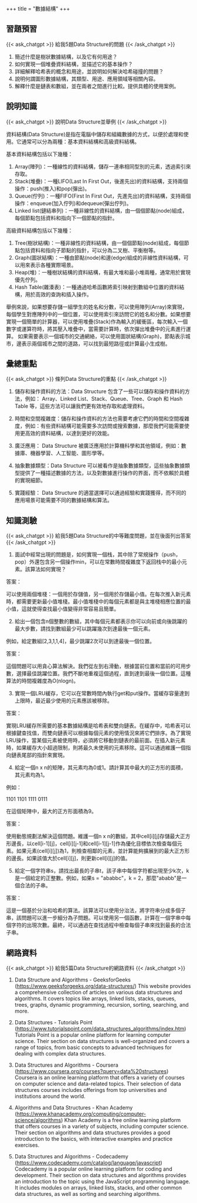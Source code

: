 +++
title = "數據結構"
+++
## 習題預習
{{< ask_chatgpt >}}
給我5題Data Structure的問題
{{< /ask_chatgpt >}}



1. 簡述什麼是樹狀數據結構，以及它有何用途？
2. 如何實現一個堆疊資料結構，並描述它的基本操作？
3. 詳細解釋哈希表的概念和用途，並說明如何解決哈希碰撞的問題？
4. 說明何謂圖形數據結構，其類型、用途、應用領域等相關內容。
5. 解釋什麼是鏈表和數組，並在兩者之間進行比較。提供具體的使用案例。   

## 說明知識
{{< ask_chatgpt >}}
說明Data Structure並舉例
{{< /ask_chatgpt >}}



資料結構(Data Structure)是指在電腦中儲存和組織數據的方式，以便於處理和使用。它通常可以分為兩種：基本資料結構和高級資料結構。

基本資料結構包括以下幾種：

1. Array(陣列)：一種線性的資料結構，儲存一連串相同型別的元素，透過索引來存取。
2. Stack(堆疊)：一種LIFO(Last In First Out，後進先出)的資料結構，支持兩個操作：push(推入)和pop(彈出)。
3. Queue(佇列)：一種FIFO(First In First Out，先進先出)的資料結構，支持兩個操作：enqueue(加入佇列)和dequeue(彈出佇列)。
4. Linked list(鏈結串列)：一種非線性的資料結構，由一個個節點(node)組成，每個節點包括資料和指向下一個節點的指針。

高級資料結構包括以下幾種：

1. Tree(樹狀結構)：一種非線性的資料結構，由一個個節點(node)組成，每個節點包括資料和指向子節點的指針，可以分為二叉樹、平衡樹等。
2. Graph(圖狀結構)：一種由節點(node)和邊(edge)組成的非線性資料結構，可以用來表示各種實際場景。
3. Heap(堆)：一種樹狀結構的資料結構，有最大堆和最小堆兩種，通常用於實現優先佇列。
4. Hash Table(雜湊表)：一種通過哈希函數將索引映射到數組中位置的資料結構，用於高效的查詢和插入操作。 

舉例來說，如果想要存儲一組學生的姓名和分數，可以使用陣列(Array)來實現，每個學生對應陣列中的一個位置，可以使用索引來訪問它的姓名和分數。如果想要實現一個簡單的計算器，可以使用堆疊(Stack)作為輸入的緩衝區，每次輸入一個數字或運算符時，將其壓入堆疊中，當需要計算時，依次彈出堆疊中的元素進行運算。 如果需要表示一個城市的交通網絡，可以使用圖狀結構(Graph)，節點表示城市，邊表示兩個城市之間的道路，可以找到最短路徑或計算最小生成樹。   

## 彙總重點
{{< ask_chatgpt >}}
條列Data Structure的重點
{{< /ask_chatgpt >}}



1. 儲存和操作資料的方法：Data Structure 包含了一些可以儲存和操作資料的方法，例如： Array、Linked List、Stack、Queue、Tree、Graph 和 Hash Table 等，這些方法可以讓我們更有效地存取和處理資料。

2. 時間和空間複雜度：儲存和操作資料的方法也需要考慮它們的時間和空間複雜度，例如：有些資料結構可能需要多次訪問或搜索數據，那麼我們可能需要使用更高效的資料結構，以達到更好的效能。

3. 廣泛應用： Data Structure 被廣泛應用於計算機科學和其他領域，例如：數據庫、機器學習、人工智能、圖形學等。

4. 抽象數據類型：Data Structure 可以被看作是抽象數據類型，這些抽象數據類型提供了一種描述數據的方法，以及對數據進行操作的界面，而不依賴於具體的實現細節。

5. 實踐經驗： Data Structure 的適當選擇可以通過經驗和實踐獲得，而不同的應用場景可能需要不同的數據結構和算法。   

## 知識測驗
{{< ask_chatgpt >}}
給我5題Data Structure的中等難度問題，並在後面列出答案
{{< /ask_chatgpt >}}



1. 面試中經常出現的問題是，如何實現一個栈，其中除了常規操作（push，pop）外還包含另一個操作min，可以在常數時間複雜度下返回栈中的最小元素。該算法如何實現？

答案：

可以使用兩個堆棧：一個用於存儲值，另一個用於存儲最小值。在每次推入新元素時，都需要更新最小值堆棧。最小值堆棧中的每個元素都是與主堆棧相應位置的最小值，這就使得查找最小值變得非常容易且簡單。

2. 給出一個包含n個整數的數組，其中每個元素都表示你可以向前或向後跳躍的最大步數，請找到數組最少可以跳躍幾次到達最後一個元素。

例如，給定數組[2,3,1,1,4]，最少跳躍2次可以到達最後一個位置。

答案：

這個問題可以用貪心算法解決。我們從左到右滑動，根據當前位置和當前的可用步數，選擇最佳跳躍位置。我們不斷地重複這個過程，直到達到最後一個位置。這種算法的時間複雜度為O(nlogn)。

3. 實現一個LRU緩存，它可以在常數時間內執行get和put操作。當緩存容量達到上限時，最近最少使用的元素應該被移除。

答案：

實現LRU緩存所需要的基本數據結構是哈希表和雙向鏈表。在緩存中，哈希表可以根據鍵查找值，而雙向鏈表可以根據每個元素的使用情況來將它們排序。為了實現LRU操作，當某個元素被使用時，必須將它移動到鏈表的最前面。在插入新元素時，如果緩存大小超過限制，則將最久未使用的元素移除。這可以通過維護一個指向鏈表尾部的指針來實現。

4. 給定一個n x n的矩陣，其元素均為0或1。請計算其中最大的正方形的面積，其元素均為1。

例如：

1101
1101
1111
0111

在這個矩陣中，最大的正方形面積為9。

答案：

使用動態規劃法解決這個問題。維護一個n x n的數組，其中cell[i][j]存儲最大正方形邊長，以cell[i-1][j]，cell[i][j-1]和cell[i-1][j-1]作為優化目標依次檢查每個元素。如果元素(cell[i][j])為1，則檢查相鄰的元素，並計算能夠擴展到的最大正方形的邊長。如果該值大於cell[i][j]，則更新cell[i][j]的值。

5. 給定一個字符串s，請找出最長的子串t，該子串中每個字符都出現至少k次，k是一個給定的正整數。例如，如果s = "ababbc"，k = 2，那麼"ababb"是一個合法的子串。

答案：

這是一個基於分治和哈希的算法。該算法可以使用分治法，將字符串分成多個子串，該問題可以進一步細分為子問題。可以使用另一個函數，計算在一個字串中每個字符的出現次數。最終，可以通過在查找過程中檢查每個子串來找到最長的合法子串。   

## 網路資料
{{< ask_chatgpt >}}
給我5篇Data Structure的網路資料
{{< /ask_chatgpt >}}



1. Data Structure and Algorithms - GeeksforGeeks (https://www.geeksforgeeks.org/data-structures/)
This website provides a comprehensive collection of articles on various data structures and algorithms. It covers topics like arrays, linked lists, stacks, queues, trees, graphs, dynamic programming, recursion, sorting, searching, and more.

2. Data Structures - Tutorials Point (https://www.tutorialspoint.com/data_structures_algorithms/index.htm)
Tutorials Point is a popular online platform for learning computer science. Their section on data structures is well-organized and covers a range of topics, from basic concepts to advanced techniques for dealing with complex data structures.

3. Data Structures and Algorithms - Coursera (https://www.coursera.org/courses?query=data%20structures)
Coursera is an online learning platform that offers a variety of courses on computer science and data-related topics. Their selection of data structures courses includes offerings from top universities and institutions around the world.

4. Algorithms and Data Structures - Khan Academy (https://www.khanacademy.org/computing/computer-science/algorithms)
Khan Academy is a free online learning platform that offers courses in a variety of subjects, including computer science. Their section on algorithms and data structures provides a good introduction to the basics, with interactive examples and practice exercises.

5. Data Structures and Algorithms - Codecademy (https://www.codecademy.com/catalog/language/javascript)
Codecademy is a popular online learning platform for coding and development. Their section on data structures and algorithms provides an introduction to the topic using the JavaScript programming language. It includes modules on arrays, linked lists, stacks, and other common data structures, as well as sorting and searching algorithms.   

